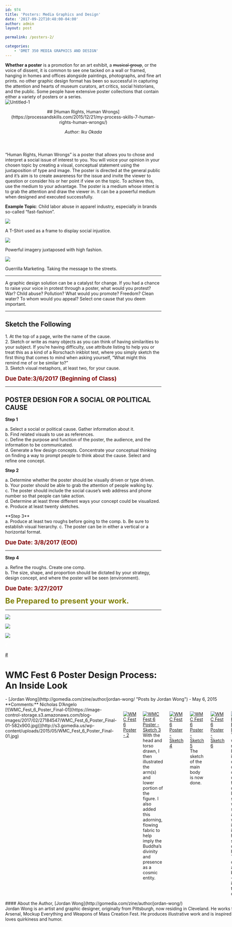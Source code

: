 ```yaml
---
id: 974
title: 'Posters: Media Graphics and Design'
date: '2017-09-22T10:48:00-04:00'
author: admin
layout: post

permalink: /posters-2/

categories:
    - 'DMET 350 MEDIA GRAPHICS AND DESIGN'
---
```


**Whether a poster** is a promotion for an art exhibit, a <del>musical group</del>, or the voice of dissent, it is common to see one tacked on a wall or framed, hanging in homes and offices alongside paintings, photographs, and fine art prints. no other graphic design format has been so successful in capturing the attention and hearts of museum curators, art critics, social historians, and the public. Some people have extensive poster collections that contain either a variety of posters or a series.  
![Untitled-1](https://image-control-storage.s3.amazonaws.com/blog-images/2015/04/27193555/Untitled-1-883x1024.jpg)

<header class="entry-header">## [Human Rights, Human Wrongs](https://processandskills.com/2015/12/21/my-process-skills-7-human-rights-human-wrongs/)

*Author: <span class="vcard">Iku Okada</span>*

</header><div class="entry-content">“Human Rights, Human Wrongs” is a poster that allows you to chose and interpret a social issue of interest to you. You will voice your opinion in your chosen topic by creating a visual, conceptual statement using the juxtaposition of type and image.  
The poster is directed at the general public and it’s aim is to create awareness for the issue and invite the viewer to question or consider his or her point if view on the topic. To achieve this, use the medium to your advantage. The poster is a medium whose intent is to grab the attention and draw the viewer in. It can be a powerful medium when designed and executed successfully.

**Example Topic**: Child labor abuse in apparel industry, especially in brands so-called “fast-fashion”.

[![](https://image-control-storage.s3.amazonaws.com/blog-images/2017/02/27184525/18qaqt6sw4uj7jpg.jpg)](http://i.kinja-img.com/gawker-media/image/upload/s--Fd598E6X--/c_scale,fl_progressive,q_80,w_800/18qaqt6sw4uj7jpg.jpg)

A T-Shirt used as a frame to display social injustice.

[![](https://image-control-storage.s3.amazonaws.com/blog-images/2017/02/27184522/HM-final-20151213-for-competition.jpg)](http://okadaic.net/blog/wp/wp-content/uploads/2015/12/HM-final-20151213-for-competition.jpg)

Powerful imagery juxtaposed with high fashion.

[![](https://image-control-storage.s3.amazonaws.com/blog-images/2017/02/27184520/IMG_8918-mini.jpg)](http://okadaic.net/blog/wp/wp-content/uploads/2015/12/IMG_8918-mini.jpg)

</div>Guerrilla Marketing. Taking the message to the streets.

---

A graphic design solution can be a catalyst for change. If you had a chance to raise your voice in protest through a poster, what would you protest? War? Child abuse? Pollution? What would you promote? Freedom? Clean water? To whom would you appeal? Select one cause that you deem important.

---

## Sketch the Following

1\. At the top of a page, write the name of the cause.  
2\. Sketch or write as many objects as you can think of having similarities to your subject. If you’re having difficulty, use attribute listing to help you or treat this as a kind of a Rorschach inkblot test, where you simply sketch the first thing that comes to mind when asking yourself, “What might this remind me of or be similar to?”  
3\. Sketch visual metaphors, at least two, for your cause.

<span style="color: #800000; font-size: 14pt;">**Due Date:3/6/2017 (Beginning of Class)**</span>

---


## POSTER DESIGN FOR A SOCIAL OR POLITICAL CAUSE

**Step 1**

a. Select a social or political cause. Gather information about it.  
b. Find related visuals to use as references.  
c. Define the purpose and function of the poster, the audience, and the information to be communicated.  
d. Generate a few design concepts. Concentrate your conceptual thinking on finding a way to prompt people to think about the cause. Select and refine one concept.

 **Step 2**

a. Determine whether the poster should be visually driven or type driven.  
b. Your poster should be able to grab the attention of people walking by.  
c. The poster should include the social cause’s web address and phone number so that people can take action.  
d. Determine at least three different ways your concept could be visualized.  
e. Produce at least twenty sketches.

<div class="entry-content">**Step 3**

</div>a. Produce at least two roughs before going to the comp.  
b. Be sure to establish visual hierarchy.  
c. The poster can be in either a vertical or a horizontal format.

<span style="color: #800000; font-size: 14pt;">**Due Date: 3/8/2017 (EOD)** </span>

---

**Step 4**

a. Refine the roughs. Create one comp.  
b. The size, shape, and proportion should be dictated by your strategy, design concept, and where the poster will be seen (environment).

<span style="color: #800000; font-size: 14pt;">**Due Date: 3/27/2017**</span>

<span style="font-size: 18pt; color: #808000;">**Be Prepared to present your work.**</span>

---

![](https://image-control-storage.s3.amazonaws.com/blog-images/2017/02/27184559/Littledelgado4a.jpg)

![](https://image-control-storage.s3.amazonaws.com/blog-images/2017/02/27184557/social-change-dtobin.jpg)

![](https://image-control-storage.s3.amazonaws.com/blog-images/2017/02/27184553/e2e55ad774531f70760c64745056867b.jpg)

<span style="color: #ffffff;">\#</span>

[\#](https://www.dropbox.com/s/oqg7gd4w3b5nzli/9_Posters_9_365899_7.pptx?dl=0)

# WMC Fest 6 Poster Design Process: An Inside Look

<div class="site-content clearfix"><div class="row"><div class="site-primary large-8 columns" id="primary"><div class="content" id="content"><div class="clearfix site-section post-55046 post type-post status-publish format-standard has-post-thumbnail hentry category-illustrator category-insights category-inspiration category-tutorials category-weapons-of-mass-creation-fest tag-illustration-tag tag-inspiration-2 tag-jordan-wong tag-poster-design tag-tutorial tag-weapons-of-mass-creation tag-wmc-fest tag-wmc-fest-6 has-featured-image" id="post-55046"><div class="row"><div class="meta large-3 columns"><div class="flag"><div class="clearfix">- [Jordan Wong](http://gomedia.com/zine/author/jordan-wong/ "Posts by Jordan Wong")
- May 6, 2015

</div>**Comments:** Nicholas D’Angelo

</div></div><div class="entry-content clearfix large-9 columns">[![WMC_Fest_6_Poster_Final-01](https://image-control-storage.s3.amazonaws.com/blog-images/2017/02/27184547/WMC_Fest_6_Poster_Final-01-582x900.jpg)](http://s3.gomedia.us/wp-content/uploads/2015/05/WMC_Fest_6_Poster_Final-01.jpg)

[![WMC Fest 6 Poster - 2](https://image-control-storage.s3.amazonaws.com/blog-images/2017/02/27184546/Picture_2-396x900.jpg)](http://s3.gomedia.us/wp-content/uploads/2015/05/Picture_2.jpg)

[![WMC Fest 6 Poster - Sketch 3](https://image-control-storage.s3.amazonaws.com/blog-images/2017/02/27184544/Picture_3-617x900.jpg)](http://s3.gomedia.us/wp-content/uploads/2015/05/Picture_3.jpg)  
With the head and torso drawn, I then illustrated the arm(s) and lower portion of the figure. I also added this adorning, flowing fabric to help imply the Buddha’s divinity and presence as a cosmic entity.

[![WMC Fest 6 Poster - Sketch 4](https://image-control-storage.s3.amazonaws.com/blog-images/2017/02/27184542/Picture_4-623x550.jpg)](http://s3.gomedia.us/wp-content/uploads/2015/05/Picture_4.jpg)

[![WMC Fest 6 Poster - Sketch 5](https://image-control-storage.s3.amazonaws.com/blog-images/2017/02/27184540/Picture_5-695x900.jpg)](http://s3.gomedia.us/wp-content/uploads/2015/05/Picture_5.jpg)  
The sketch of the main body is now done.

[![WMC Fest 6 Poster - Sketch 6](https://image-control-storage.s3.amazonaws.com/blog-images/2017/02/27184539/Picture_6-1300x705.jpg)](http://s3.gomedia.us/wp-content/uploads/2015/05/Picture_6.jpg)

[![WMC Fest 6 Poster - IMG 7](https://image-control-storage.s3.amazonaws.com/blog-images/2017/02/27184537/Picture_7-468x900.jpg)](http://s3.gomedia.us/wp-content/uploads/2015/05/Picture_7.jpg)  
The line work made in Illustrator is printed out so I can draw on half of the first set of arms. I’m not sure yet what specific art tools I want to include in the hands, so I only draw the handles. Things can always be edited – added in or taken out.

[![WMC Fest 6 Poster - IMG 8](https://image-control-storage.s3.amazonaws.com/blog-images/2017/02/27184535/Picture_8-809x900.jpg)](http://s3.gomedia.us/wp-content/uploads/2015/05/Picture_8.jpg)

[![WMC Fest Poster - IMG 9](https://image-control-storage.s3.amazonaws.com/blog-images/2017/02/27184533/Picture_9-520x900.jpg)](http://s3.gomedia.us/wp-content/uploads/2015/05/Picture_9.jpg)  
The last set of arms is finished off with the art tools drawn into the hands.

[![WMC Fest 6 Poster - IMG 10](https://image-control-storage.s3.amazonaws.com/blog-images/2017/02/27184531/Picture_10-1300x706.jpg)](http://s3.gomedia.us/wp-content/uploads/2015/05/Picture_10.jpg)

[![WMC Fest 6 Poster - IMG 11](https://image-control-storage.s3.amazonaws.com/blog-images/2017/02/27184528/Picture_11-1300x706.jpg)](http://s3.gomedia.us/wp-content/uploads/2015/05/Picture_11.jpg)

</div></div></div><div class="row"><div class="large-9 columns large-offset-3"><div class="author-excerpt">#### About the Author, [Jordan Wong](http://gomedia.com/zine/author/jordan-wong/)

<div class="row"><div class="author-description large-8 columns">Jordan Wong is an artist and graphic designer, originally from Pittsburgh, now residing in Cleveland. He works for Go Media, primarily for the company’s Arsenal, Mockup Everything and Weapons of Mass Creation Fest. He produces illustrative work and is inspired by heroic imagery and epic narratives, yet also loves quirkiness and humor.

</div></div></div></div></div></div></div></div></div>